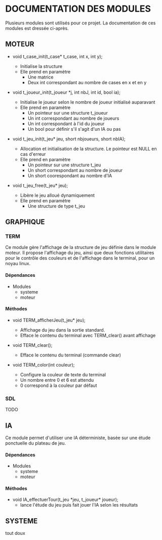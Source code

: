 # DOCUMENTATION DES MODULES
Plusieurs modules sont utilisés pour ce projet.
La documentation de ces modules est dressée ci-après.

## MOTEUR
 
* void t\_case\_init(t\_case\* t\_case, int x, int y);

	* Initialise la structure
	* Elle prend en paramètre
		* Une matrice
		* Deux int correspondant au nombre de cases en x et en y

* void t\_joueur\_init(t\_joueur \*j, int nbJ, int id, bool ia);

	* Initialise le joueur selon le nombre de joueur initialisé auparavant
	* Elle prend en paramètre
		* Un pointeur sur une structure t_joueur
		* Un int correspondant au nombre de joueurs
		* Un int correspondant à l'id du joueur
		* Un bool pour définir s'il s'agit d'un IA ou pas

* void t\_jeu\_init(t\_jeu\* jeu, short nbjoueurs, short nbIA);

	* Allocation et initialisation de la structure. Le pointeur est NULL en cas d'erreur
	* Elle prend en paramètre
		* Un pointeur sur une structure t_jeu
		* Un short correspondant au nombre de joueur
		* Un short coorespondant au nombre d'IA

* void t\_jeu\_free(t\_jeu\* jeu);

	* Libère le jeu alloué dynamiquement
	* Elle prend en paramètre
		* Une structure de type t_jeu
	

## GRAPHIQUE 
### TERM
Ce module gère l'affichage de la structure de jeu définie dans le module moteur.
Il propose l'affichage du jeu, ainsi que deux fonctions utilitaires pour le 
contrôle des couleurs et de l'affichage dans le terminal, pour un noyau linux.

#### Dépendances
* Modules
    * systeme
    * moteur



#### Méthodes
* void TERM\_afficherJeu(t\_jeu\* jeu);
    * Affichage du jeu dans la sortie standard.
    * Efface le contenu du terminal avec TERM\_clear() avant affichage


* void TERM\_clear();
    * Efface le contenu du terminal (commande clear)
    

* void TERM\_color(int couleur);
    * Configure la couleur de texte du terminal 
    * Un nombre entre 0 et 6 est attendu
    * 0 correspond à la couleur par défaut



### SDL
TODO


## IA
Ce module permet d'utiliser une IA déterministe, basée sur une étude ponctuelle du plateau de jeu.

#### Dépendances
* Modules
    * systeme
    * moteur

#### Méthodes
* void IA\_effectuerTour(t\_jeu \*jeu, t\_joueur\* joueur);
    * lance l'étude du jeu puis fait jouer l'IA selon les résultats

## SYSTEME
tout doux




